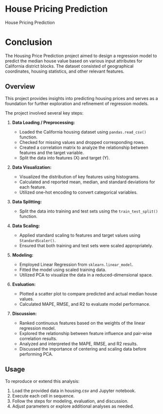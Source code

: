 # House Pricing Prediction
House Pricing Prediction

# Conclusion
The Housing Price Prediction project aimed to design a regression model to predict the median house value based on various input attributes for California district blocks. The dataset consisted of geographical coordinates, housing statistics, and other relevant features.

## Overview
This project provides insights into predicting housing prices and serves as a foundation for further exploration and refinement of regression models.

The project involved several key steps:

1. **Data Loading / Preprocessing:**
   - Loaded the California housing dataset using `pandas.read_csv()` function.
   - Checked for missing values and dropped corresponding rows.
   - Created a correlation matrix to analyze the relationship between features and the target variable.
   - Split the data into features (X) and target (Y).

2. **Data Visualization:**
   - Visualized the distribution of key features using histograms.
   - Calculated and reported mean, median, and standard deviations for each feature.
   - Utilized one-hot encoding to convert categorical variables.

3. **Data Splitting:**
   - Split the data into training and test sets using the `train_test_split()` function.

4. **Data Scaling:**
   - Applied standard scaling to features and target values using `StandardScaler()`.
   - Ensured that both training and test sets were scaled appropriately.

5. **Modeling:**
   - Employed Linear Regression from `sklearn.linear_model`.
   - Fitted the model using scaled training data.
   - Utilized PCA to visualize the data in a reduced-dimensional space.

6. **Evaluation:**
   - Plotted a scatter plot to compare predicted and actual median house values.
   - Calculated MAPE, RMSE, and R2 to evaluate model performance.

7. **Discussion:**
   - Ranked continuous features based on the weights of the linear regression model.
   - Explored the relationship between feature influence and pair-wise correlation results.
   - Analyzed and interpreted the MAPE, RMSE, and R2 results.
   - Discussed the importance of centering and scaling data before performing PCA.

## Usage

To reproduce or extend this analysis:
   1. Load the provided data in housing.csv and Jupyter notebook.
   2. Execute each cell in sequence.
   3. Follow the steps for modeling, evaluation, and discussion.
   4. Adjust parameters or explore additional analyses as needed.
